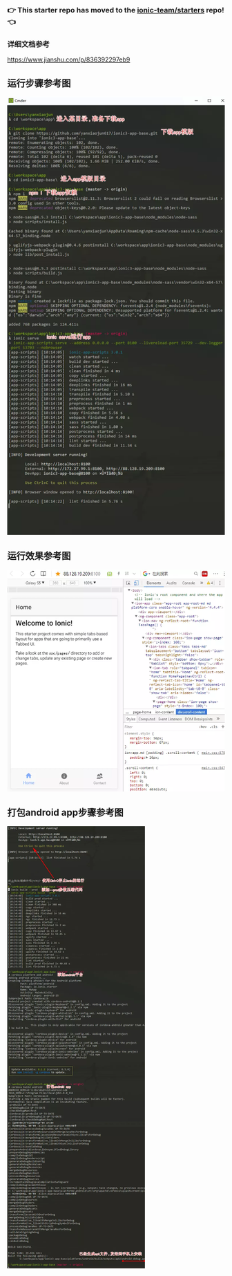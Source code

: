 ### :point_right: This starter repo has moved to the [ionic-team/starters](https://github.com/ionic-team/starters/tree/master/ionic-angular/official/tabs) repo! :point_left:

### 详细文档参考
https://www.jianshu.com/p/836392297eb9

## 运行步骤参考图
![](./docs/r1.webp)

##  运行效果参考图
![](./docs/r2.webp)

##  打包android app步骤参考图
![](./docs/r3.webp)
